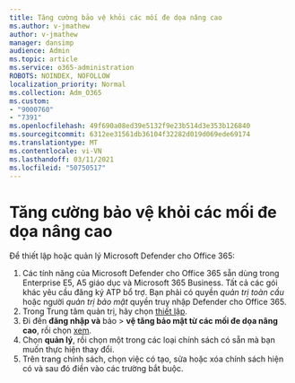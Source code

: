 ```yaml
---
title: Tăng cường bảo vệ khỏi các mối đe dọa nâng cao
ms.author: v-jmathew
author: v-jmathew
manager: dansimp
audience: Admin
ms.topic: article
ms.service: o365-administration
ROBOTS: NOINDEX, NOFOLLOW
localization_priority: Normal
ms.collection: Adm_O365
ms.custom:
- "9000760"
- "7391"
ms.openlocfilehash: 49f690a08ed39e5132f9e23b514d3e353b126840
ms.sourcegitcommit: 6312ee31561db36104f32282d019d069ede69174
ms.translationtype: MT
ms.contentlocale: vi-VN
ms.lasthandoff: 03/11/2021
ms.locfileid: "50750517"
---
```

# <a name="increase-protection-from-advanced-threats"></a>Tăng cường bảo vệ khỏi các mối đe dọa nâng cao

Để thiết lập hoặc quản lý Microsoft Defender cho Office 365:

1. Các tính năng của Microsoft Defender cho Office 365 sẵn dùng trong Enterprise E5, A5 giáo dục và Microsoft 365 Business. Tất cả các gói khác yêu cầu đăng ký ATP bổ trợ. Bạn phải có quyền *quản trị toàn cầu* hoặc người *quản trị bảo mật* quyền truy nhập Defender cho Office 365.
2. Trong Trung tâm quản trị, hãy chọn [thiết lập](https://go.microsoft.com/fwlink/p/?linkid=2075721).
3. Đi đến **đăng nhập và** bảo  >  **vệ tăng bảo mật từ các mối đe dọa nâng cao**, rồi chọn [xem](https://go.microsoft.com/fwlink/?linkid=2109302).
4. Chọn **quản lý**, rồi chọn một trong các loại chính sách có sẵn mà bạn muốn thực hiện thay đổi.
5. Trên trang chính sách, chọn việc có tạo, sửa hoặc xóa chính sách hiện có và sau đó điền vào các trường bắt buộc.
